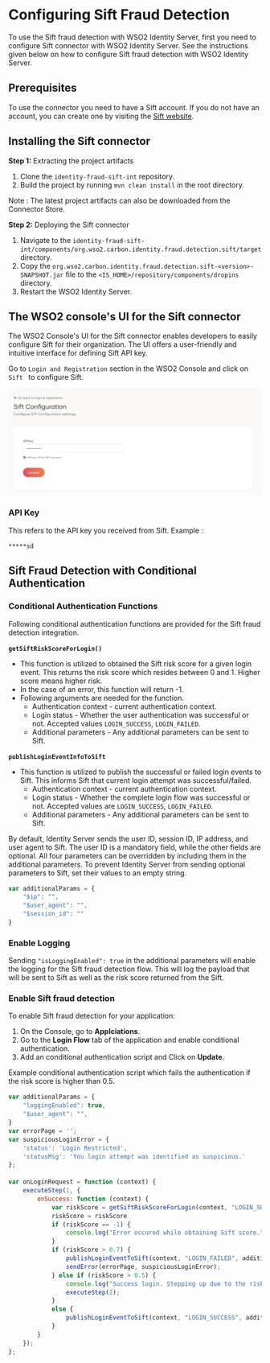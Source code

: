 # Configuring Sift Fraud Detection

To use the Sift fraud detection with WSO2 Identity Server, first you need to configure Sift connector with WSO2 Identity Server. 
See the instructions given below on how to configure Sift fraud detection with WSO2 Identity Server.

## Prerequisites
To use the connector you need to have a Sift account. 
If you do not have an account, you can create one by visiting the [Sift website](https://sift.com/).

## Installing the Sift connector

**Step 1:** Extracting the project artifacts
1. Clone the `identity-fraud-sift-int` repository.
2. Build the project by running ```mvn clean install``` in the root directory.

Note : The latest project artifacts can also be downloaded from the Connector Store.

**Step 2:** Deploying the Sift connector

1. Navigate to the `identity-fraud-sift-int/components/org.wso2.carbon.identity.fraud.detection.sift/target` directory.
2. Copy the `org.wso2.carbon.identity.fraud.detection.sift-<version>-SNAPSHOT.jar` file to the `<IS_HOME>/repository/components/dropins` directory.
3. Restart the WSO2 Identity Server.

## The WSO2 console's UI for the Sift connector

The WSO2 Console's UI for the Sift connector enables developers to easily configure Sift for their organization. 
The UI offers a user-friendly and intuitive interface for defining Sift API key.

Go to `Login and Registration` section in the WSO2 Console and click on `Sift ` to configure Sift.

![Configuring Sift in WSO2 Console](../images/wso2console.png)

### API Key
This refers to the API key you received from Sift.
Example :

```
*****sd
```

## Sift Fraud Detection with Conditional Authentication

### Conditional Authentication Functions

Following conditional authentication functions are provided for the Sift fraud detection integration.

**`getSiftRiskScoreForLogin()`**

- This function is utilized to obtained the Sift risk score for a given login event. This returns the risk score which resides between 0 and 1. Higher score means higher risk. 
- In the case of an error, this function will return -1.
- Following arguments are needed for the function.
    - Authentication context - current authentication context.
    - Login status - Whether the user authentication was successful or not. Accepted values `LOGIN_SUCCESS`, `LOGIN_FAILED`.
    - Additional parameters - Any additional parameters can be sent to Sift.

**`publishLoginEventInfoToSift`**

- This function is utilized to publish the successful or failed login events to Sift. This informs Sift that current login attempt was successful/failed.
    - Authentication context - current authentication context.
    - Login status - Whether the complete login flow was successful or not. Accepted values are `LOGIN_SUCCESS`, `LOGIN_FAILED`.
    - Additional parameters - Any additional parameters can be sent to Sift.

By default, Identity Server sends the user ID, session ID, IP address, and user agent to Sift.
The user ID is a mandatory field, while the other fields are optional. All four parameters can be overridden by including them in the additional parameters.
To prevent Identity Server from sending optional parameters to Sift, set their values to an empty string.

```javascript
var additionalParams = {
    "$ip": "",
    "$user_agent": "",
    "$session_id": ""
}
```

### Enable Logging

Sending `"isLoggingEnabled": true` in the additional parameters will enable the logging for the Sift fraud detection flow. This will log the payload that will be sent to Sift as well as the risk score returned from the Sift.

### Enable Sift fraud detection

To enable Sift fraud detection for your application:

1. On the Console, go to **Applciations**.
2. Go to the **Login Flow** tab of the application and enable conditional authentication.
3. Add an conditional authentication script and Click on **Update**.

Example conditional authentication script which fails the authentication if the risk score is higher than 0.5.

```javascript
var additionalParams = {
    "loggingEnabled": true,
    "$user_agent": "",
}
var errorPage = '';
var suspiciousLoginError = {
    'status': 'Login Restricted',
    'statusMsg': 'You login attempt was identified as suspicious.'
};

var onLoginRequest = function (context) {
    executeStep(1, {
        onSuccess: function (context) {
            var riskScore = getSiftRiskScoreForLogin(context, "LOGIN_SUCCESS", additionalParams);
            riskScore = riskScore
            if (riskScore == -1) {
                console.log("Error occured while obtaining Sift score.");
            }
            if (riskScore > 0.7) {
                publishLoginEventToSift(context, "LOGIN_FAILED", additionalParams);
                sendError(errorPage, suspiciousLoginError);
            } else if (riskScore > 0.5) {
                console.log("Success login. Stepping up due to the risk.");
                executeStep(2);
            } 
            else {
                publishLoginEventToSift(context, "LOGIN_SUCCESS", additionalParams);
            }
        }
    });
};
```
